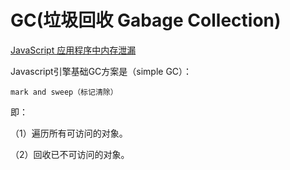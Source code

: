 GC(垃圾回收 Gabage Collection)
===
[JavaScript 应用程序中内存泄漏](http://www.ibm.com/developerworks/cn/web/wa-jsmemory/index.html)

Javascript引擎基础GC方案是（simple GC）：

	mark and sweep（标记清除）

即：

（1）遍历所有可访问的对象。

（2）回收已不可访问的对象。